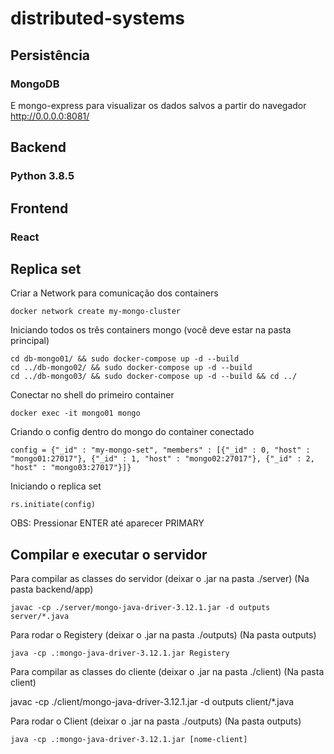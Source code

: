 # distributed-systems

## Persistência

### MongoDB

E mongo-express para visualizar os dados salvos a partir do navegador http://0.0.0.0:8081/

## Backend

### Python 3.8.5

## Frontend

### React

## Replica set

Criar a Network para comunicação dos containers

`docker network create my-mongo-cluster`

Iniciando todos os três containers mongo (você deve estar na pasta principal)

```
cd db-mongo01/ && sudo docker-compose up -d --build
cd ../db-mongo02/ && sudo docker-compose up -d --build
cd ../db-mongo03/ && sudo docker-compose up -d --build && cd ../
```

Conectar no shell do primeiro container

`docker exec -it mongo01 mongo`

Criando o config dentro do mongo do container conectado

`config = {"_id" : "my-mongo-set", "members" : [{"_id" : 0, "host" : "mongo01:27017"}, {"_id" : 1, "host" : "mongo02:27017"}, {"_id" : 2, "host" : "mongo03:27017"}]}`

Iniciando o replica set

`rs.initiate(config)`

OBS: Pressionar ENTER até aparecer PRIMARY

## Compilar e executar o servidor

Para compilar as classes do servidor (deixar o .jar na pasta ./server) (Na pasta backend/app)

```
javac -cp ./server/mongo-java-driver-3.12.1.jar -d outputs server/*.java
```

Para rodar o Registery (deixar o .jar na pasta ./outputs)  (Na pasta outputs)

```
java -cp .:mongo-java-driver-3.12.1.jar Registery
```

Para compilar as classes do cliente (deixar o .jar na pasta ./client) (Na pasta client)

javac -cp ./client/mongo-java-driver-3.12.1.jar -d outputs client/*.java

Para rodar o Client (deixar o .jar na pasta ./outputs)  (Na pasta outputs)

```
java -cp .:mongo-java-driver-3.12.1.jar [nome-client]
```

